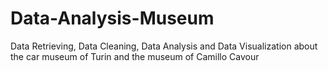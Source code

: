 # Data-Analysis-Museum
Data Retrieving, Data Cleaning, Data Analysis and Data Visualization about the car museum of Turin and the museum of Camillo Cavour
